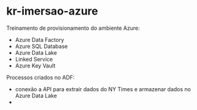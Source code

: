 # kr-imersao-azure

Treinamento de provisionamento do ambiente Azure:
- Azure Data Factory
- Azure SQL Database
- Azure Data Lake
- Linked Service
- Azure Key Vault

Processos criados no ADF:
- conexão a API para extrair dados do NY Times e armazenar dados no Azure Data Lake
- 
